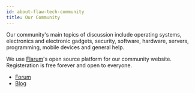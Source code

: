 ```yaml
---
id: about-flaw-tech-community
title: Our Community
---
```


Our community's main topics of discussion include operating systems, electronics and electronic gadgets, security, software, hardware, servers, programming, mobile devices and general help. 

We use [Flarum](https://flarum.org/)'s open source platform for our community website. Registeration is free forever and open to everyone.

- [Forum](https://flaw.tech)
- [Blog](https://dev.flaw.tech/blog)
